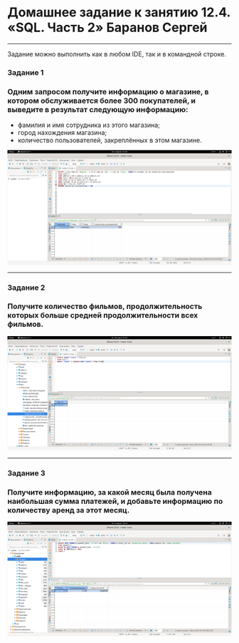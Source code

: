 # Домашнее задание к занятию 12.4. «SQL. Часть 2» Баранов Сергей


---


Задание можно выполнить как в любом IDE, так и в командной строке.


### Задание 1


### Одним запросом получите информацию о магазине, в котором обслуживается более 300 покупателей, и выведите в результат следующую информацию: 
- фамилия и имя сотрудника из этого магазина;
- город нахождения магазина;
- количество пользователей, закреплённых в этом магазине.

![monitoring](https://github.com/12sergey12/12.4.SQL.2/blob/main/images/12.4-1%D0%B8%D1%81%D0%BF.png)


---


### Задание 2


### Получите количество фильмов, продолжительность которых больше средней продолжительности всех фильмов.

![monitoring](https://github.com/12sergey12/12.4.SQL.2/blob/main/images/12.4-2.png)


---


### Задание 3

### Получите информацию, за какой месяц была получена наибольшая сумма платежей, и добавьте информацию по количеству аренд за этот месяц.

![monitoring](https://github.com/12sergey12/12.4.SQL.2/blob/main/images/12.4-3%D0%B8%D1%81%D0%BF.png)
